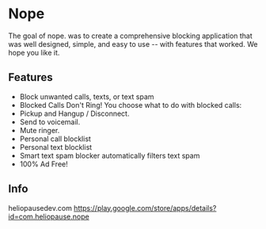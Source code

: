 Nope
========

The goal of nope. was to create a comprehensive blocking application that was well designed, simple, and easy to use -- with features that worked. We hope you like it.

Features
--------

- Block unwanted calls, texts, or text spam
- Blocked Calls Don't Ring! You choose what to do with blocked calls:
- Pickup and Hangup / Disconnect.
- Send to voicemail.
- Mute ringer.
- Personal call blocklist
- Personal text blocklist
- Smart text spam blocker automatically filters text spam
- 100% Ad Free!

Info
------

heliopausedev.com
https://play.google.com/store/apps/details?id=com.heliopause.nope